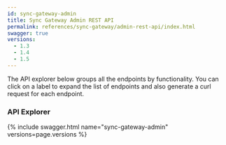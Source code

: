 ```yaml
---
id: sync-gateway-admin
title: Sync Gateway Admin REST API
permalink: references/sync-gateway/admin-rest-api/index.html
swagger: true
versions:
  - 1.3
  - 1.4
  - 1.5
---
```


The API explorer below groups all the endpoints by functionality. You can click on a label to expand the list of endpoints and also generate a curl request for each endpoint.

### API Explorer

{% include swagger.html name="sync-gateway-admin" versions=page.versions %}